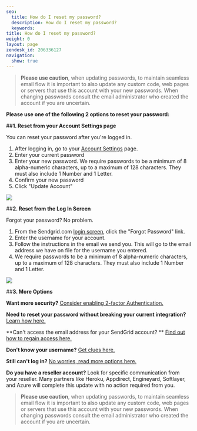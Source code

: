 ```yaml
---
seo:
  title: How do I reset my password?
  description: How do I reset my password?
  keywords:
title: How do I reset my password?
weight: 0
layout: page
zendesk_id: 206336127
navigation:
  show: true
---
```


>**Please use caution**, when updating passwords, to maintain seamless email flow it is important to also update any custom code, web pages or servers that use this account with your new passwords. When changing passwords consult the email administrator who created the account if you are uncertain.

**Please use one of the following 2 options to reset your password:** 


 

##**1. Reset from your Account Settings page**

You can reset your password after you're logged in. 

1. After logging in, go to your [Account Settings](https://sendgrid.com/user/account) page.
2. Enter your current password
3. Enter your new password. We require passwords to be a minimum of 8 alpha-numeric characters, up to a maximum of 128 characters. They must also include 1 Number and 1 Letter. 
4. Confirm your new password
5. Click "Update Account" 

![](http://g.recordit.co/T8WfjGWG9k.gif)

 

 

##**2. Reset from the Log In Screen**

Forgot your password? No problem. 

1. From the Sendgrid.com  [login screen](https://sendgrid.com/marketing/login), click the "Forgot Password" link.
2. Enter the username for your account. 
3. Follow the instructions in the email we send you. This will go to the email address we have on file for the username you entered. 
4. We require passwords to be a minimum of 8 alpha-numeric characters, up to a maximum of 128 characters. They must also include 1 Number and 1 Letter. 

![]({{root_url}}/images/forgotpassword.gif)



 

##**3. More Options**  

**Want more security?** [Consider enabling 2-factor Authentication.]({{root_url}}/Classroom/Basics/Security/setting_up_2_factor_authentication.html)

**Need to reset your password without breaking your current integration?** [Learn how here.]({{root_url}}/Classroom/Basics/Account/resetting_your_password_without_breaking_current_integrations.html)

**Can't access the email address for your SendGrid account?  ** [Find out how to regain access here.]({{root_url}}/Classroom/Troubleshooting/Account_Administration/cant_access_the_email_address_on_file_for_your_sendgrid_account.html)

**Don't know your username?**   [Get clues here.]({{root_url}}/Classroom/Troubleshooting/Account_Administration/recovering_your_username.html)

**Still can't log in?** [No worries, read more options here.]({{root_url}}/Classroom/Troubleshooting/Account_Administration/cant_log_in_to_your_account.html)

**Do you have a reseller account?**  Look for specific communication from your reseller. Many partners like Heroku, Appdirect, Engineyard, Softlayer, and Azure will complete this update with no action required from you.


>**Please use caution**, when updating passwords, to maintain seamless email flow it is important to also update any custom code, web pages or servers that use this account with your new passwords. When changing passwords consult the email administrator who created the account if you are uncertain.
